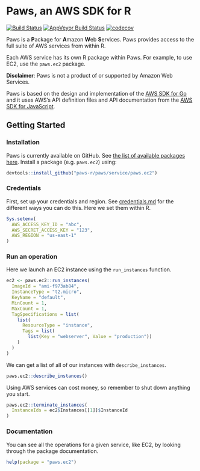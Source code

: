 
# Paws, an AWS SDK for R

[![Build
Status](https://travis-ci.com/paws-r/paws.svg?branch=master)](https://travis-ci.com/paws-r/paws)
[![AppVeyor Build
Status](https://ci.appveyor.com/api/projects/status/2ma1spb2f55129qc/branch/master?svg=true)](https://ci.appveyor.com/project/paws-r/paws/branch/master)
[![codecov](https://codecov.io/gh/paws-r/paws/branch/master/graph/badge.svg)](https://codecov.io/gh/paws-r/paws)

Paws is a **P**ackage for **A**mazon **W**eb **S**ervices. Paws provides
access to the full suite of AWS services from within R.

Each AWS service has its own R package within Paws. For example, to use
EC2, use the `paws.ec2` package.

**Disclaimer**: Paws is not a product of or supported by Amazon Web
Services.

Paws is based on the design and implementation of the [AWS SDK for
Go](https://github.com/aws/aws-sdk-go) and it uses AWS’s API definition
files and API documentation from the [AWS SDK for
JavaScript](https://github.com/aws/aws-sdk-js).

## Getting Started

### Installation

Paws is currently available on GitHub. See [the list of available
packages here](service). Install a package (e.g. `paws.ec2`) using:

``` r
devtools::install_github("paws-r/paws/service/paws.ec2")
```

### Credentials

First, set up your credentials and region. See
[credentials.md](docs/credentials.md) for the different ways you can do
this. Here we set them within R.

``` r
Sys.setenv(
  AWS_ACCESS_KEY_ID = "abc",
  AWS_SECRET_ACCESS_KEY = "123",
  AWS_REGION = "us-east-1"
)
```

### Run an operation

Here we launch an EC2 instance using the `run_instances` function.

``` r
ec2 <- paws.ec2::run_instances(
  ImageId = "ami-f973ab84",
  InstanceType = "t2.micro",
  KeyName = "default",
  MinCount = 1,
  MaxCount = 1,
  TagSpecifications = list(
    list(
      ResourceType = "instance",
      Tags = list(
        list(Key = "webserver", Value = "production"))
    )
  )
)
```

We can get a list of all of our instances with `describe_instances`.

``` r
paws.ec2::describe_instances()
```

Using AWS services can cost money, so remember to shut down anything you
start.

``` r
paws.ec2::terminate_instances(
  InstanceIds = ec2$Instances[[1]]$InstanceId
)
```

### Documentation

You can see all the operations for a given service, like EC2, by looking
through the package documentation.

``` r
help(package = "paws.ec2")
```
